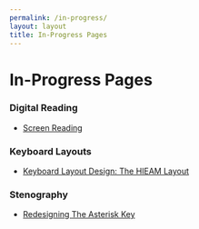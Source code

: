 ```yaml
---
permalink: /in-progress/
layout: layout
title: In-Progress Pages
---
```


<h1 class="center"> In-Progress Pages </h1>

### Digital Reading

- [Screen Reading](https://steventammen.com/computers/display/screen-reading/)

### Keyboard Layouts

- [Keyboard Layout Design: The HIEAM Layout](https://steventammen.com/computers/input/text-and-commands/typing/keyboard-layouts/)

### Stenography

- [Redesigning The Asterisk Key](https://steventammen.com/computers/input/text-and-commands/stenography/redesigning-the-asterisk-key/)
